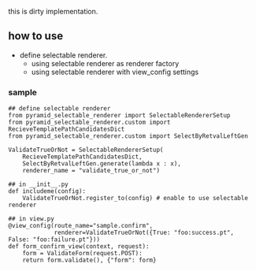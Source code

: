 this is dirty implementation.

## how to use

- define selectable renderer.
    - using selectable renderer as renderer factory
    - using selectable renderer with view_config settings

### sample

    ## define selectable renderer
    from pyramid_selectable_renderer import SelectableRendererSetup 
    from pyramid_selectable_renderer.custom import RecieveTemplatePathCandidatesDict
    from pyramid_selectable_renderer.custom import SelectByRetvalLeftGen

    ValidateTrueOrNot = SelectableRendererSetup(
        RecieveTemplatePathCandidatesDict,
        SelectByRetvalLeftGen.generate(lambda x : x),
        renderer_name = "validate_true_or_not")

    ## in __init__.py
    def includeme(config):
        ValidateTrueOrNot.register_to(config) # enable to use selectable renderer

    ## in view.py
    @view_config(route_name="sample.confirm", 
                 renderer=ValidateTrueOrNot({True: "foo:success.pt", False: "foo:failure.pt"}))
    def form_confirm_view(context, request):
        form = ValidateForm(request.POST):
        return form.validate(), {"form": form}
    

